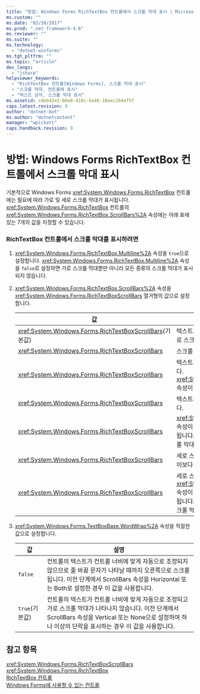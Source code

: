 ```yaml
---
title: "방법: Windows Forms RichTextBox 컨트롤에서 스크롤 막대 표시 | Microsoft Docs"
ms.custom: ""
ms.date: "03/30/2017"
ms.prod: ".net-framework-4.6"
ms.reviewer: ""
ms.suite: ""
ms.technology: 
  - "dotnet-winforms"
ms.tgt_pltfrm: ""
ms.topic: "article"
dev_langs: 
  - "jsharp"
helpviewer_keywords: 
  - "RichTextBox 컨트롤[Windows Forms], 스크롤 막대 표시"
  - "스크롤 막대, 컨트롤에 표시"
  - "텍스트 상자, 스크롤 막대 표시"
ms.assetid: cdeb42e1-86e8-410c-ba46-18aec264ef5f
caps.latest.revision: 9
author: "dotnet-bot"
ms.author: "dotnetcontent"
manager: "wpickett"
caps.handback.revision: 9
---
```

# 방법: Windows Forms RichTextBox 컨트롤에서 스크롤 막대 표시
기본적으로 Windows Forms <xref:System.Windows.Forms.RichTextBox> 컨트롤에는 필요에 따라 가로 및 세로 스크롤 막대가 표시됩니다.  <xref:System.Windows.Forms.RichTextBox> 컨트롤의 <xref:System.Windows.Forms.RichTextBox.ScrollBars%2A> 속성에는 아래 표에 있는 7개의 값을 지정할 수 있습니다.  
  
### RichTextBox 컨트롤에서 스크롤 막대를 표시하려면  
  
1.  <xref:System.Windows.Forms.RichTextBox.Multiline%2A> 속성을 `true`으로 설정합니다.  <xref:System.Windows.Forms.RichTextBox.Multiline%2A> 속성을 `false`로 설정하면 가로 스크롤 막대뿐만 아니라 모든 종류의 스크롤 막대가 표시되지 않습니다.  
  
2.  <xref:System.Windows.Forms.RichTextBox.ScrollBars%2A> 속성을 <xref:System.Windows.Forms.RichTextBoxScrollBars> 열거형의 값으로 설정합니다.  
  
    |값|설명|  
    |-------|--------|  
    |<xref:System.Windows.Forms.RichTextBoxScrollBars>\(기본값\)|텍스트가 컨트롤의 너비나 높이보다 긴 경우 가로 스크롤 막대, 세로 스크롤 막대 또는 둘 다 표시됩니다.|  
    |<xref:System.Windows.Forms.RichTextBoxScrollBars>|스크롤 막대가 표시되지 않습니다.|  
    |<xref:System.Windows.Forms.RichTextBoxScrollBars>|텍스트가 컨트롤의 너비보다 긴 경우 가로 스크롤 막대만 표시됩니다.  <xref:System.Windows.Forms.TextBoxBase.WordWrap%2A> 속성이 `false`로 설정된 경우에만 가능합니다.|  
    |<xref:System.Windows.Forms.RichTextBoxScrollBars>|텍스트가 컨트롤의 높이보다 긴 경우 세로 스크롤 막대만 표시됩니다.|  
    |<xref:System.Windows.Forms.RichTextBoxScrollBars>|<xref:System.Windows.Forms.TextBoxBase.WordWrap%2A> 속성이 `false`로 설정되어 있는 경우에도 가로 스크롤 막대가 표시됩니다.  이 때 텍스트가 컨트롤의 너비보다 길지 않으면 가로 스크롤 막대가 흐리게 표시됩니다.|  
    |<xref:System.Windows.Forms.RichTextBoxScrollBars>|세로 스크롤 막대가 항상 표시됩니다.  이 때 텍스트가 컨트롤의 높이보다 길지 않으면 세로 스크롤 막대가 흐리게 표시됩니다.|  
    |<xref:System.Windows.Forms.RichTextBoxScrollBars>|세로 스크롤 막대가 항상 표시되고  <xref:System.Windows.Forms.TextBoxBase.WordWrap%2A> 속성이 `false`로 설정되어 있는 경우에도 가로 스크롤 막대가 표시됩니다.  이 때 텍스트가 컨트롤의 너비나 높이보다 길지 않으면 스크롤 막대가 흐리게 표시됩니다.|  
  
3.  <xref:System.Windows.Forms.TextBoxBase.WordWrap%2A> 속성을 적절한 값으로 설정합니다.  
  
    |값|설명|  
    |-------|--------|  
    |`false`|컨트롤의 텍스트가 컨트롤 너비에 맞게 자동으로 조정되지 않으므로 줄 바꿈 문자가 나타날 때까지 오른쪽으로 스크롤됩니다.  이전 단계에서 ScrollBars 속성을 Horizontal 또는 Both로 설정한 경우 이 값을 사용합니다.|  
    |`true`\(기본값\)|컨트롤의 텍스트가 컨트롤 너비에 맞게 자동으로 조정되고  가로 스크롤 막대가 나타나지 않습니다.  이전 단계에서 ScrollBars 속성을 Vertical 또는 None으로 설정하여 하나 이상의 단락을 표시하는 경우 이 값을 사용합니다.|  
  
## 참고 항목  
 <xref:System.Windows.Forms.RichTextBoxScrollBars>   
 <xref:System.Windows.Forms.RichTextBox>   
 [RichTextBox 컨트롤](../../../../docs/framework/winforms/controls/richtextbox-control-windows-forms.md)   
 [Windows Forms에 사용할 수 있는 컨트롤](../../../../docs/framework/winforms/controls/controls-to-use-on-windows-forms.md)